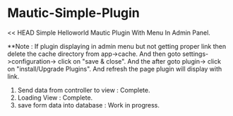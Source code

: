# Mautic-Simple-Plugin

<< HEAD  Simple Helloworld Mautic Plugin With Menu In Admin Panel.


**Note : If plugin displaying in admin menu but not getting proper link then delete the cache directory from app->cache. 
	  And then goto settings->configuration-> click on "save & close". 
	  And the after goto plugin-> click on "install/Upgrade Plugins". And refresh the page plugin will display with link.

1) Send data from controller to view : Complete.
2) Loading View : Complete. 
3) save form data into database : Work in progress.
